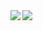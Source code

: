 <a href="https://github.com/anuraghazra/github-readme-stats">
  <img align="left" src="https://github-readme-stats.vercel.app/api?username=horitomoyuki&count_private=true&show_icons=true&theme=buefy&line_height=24" />
</a>
<a href="https://github.com/anuraghazra/github-readme-stats">
  <img align="left" src="https://github-readme-stats.vercel.app/api/top-langs/?username=horitomoyuki&layout=compact&langs_count=8&theme=buefy" />
</a>
